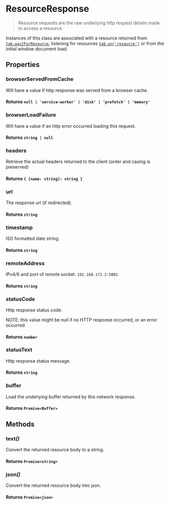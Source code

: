 # ResourceResponse

> Resource requests are the raw underlying http request details made to access a resource.

Instances of this class are associated with a resource returned from [`tab.waitForResource`](/docs/basic-interfaces/tab##wait-for-resource), listening for resources [`tab.on('resource')`](/docs/basic-interfaces/tab#resource-event) or from the initial window document load.

## Properties

### browserServedFromCache

Will have a value if http response was served from a browser cache.

#### **Returns** `null | 'service-worker' | 'disk' | 'prefetch' | 'memory'`

### browserLoadFailure

Will have a value if an http error occurred loading this request.

#### **Returns** `string | null`

### headers

Retrieve the actual headers returned to the client (order and casing is preserved)

#### **Returns** `{ [name: string]: string }`

### url

The response url (if redirected).

#### **Returns** `string`

### timestamp

ISO formatted date string.

#### **Returns** `string`

### remoteAddress

IPv4/6 and port of remote socket. `192.168.172.2:5001`

#### **Returns** `string`

### statusCode

Http response status code.

NOTE: this value might be null if no HTTP response occurred, or an error occurred.

#### **Returns** `number`

### statusText

Http response status message.

#### **Returns** `string`

### buffer

Load the underlying buffer returned by this network response.

#### **Returns** `Promise<Buffer>`

## Methods

### text<em>()</em>

Convert the returned resource body to a string.

#### **Returns** `Promise<string>`

### json<em>()</em>

Convert the returned resource body into json.

#### **Returns** `Promise<json>`
